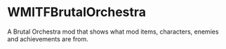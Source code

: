# WMITFBrutalOrchestra
 A Brutal Orchestra mod that shows what mod items, characters, enemies and achievements are from.
